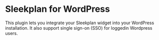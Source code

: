 # Sleekplan for WordPress

This plugin lets you integrate your Sleekplan widget into your WordPress installation. It also support single sign-on (SSO) for loggedin Wordpress users.
